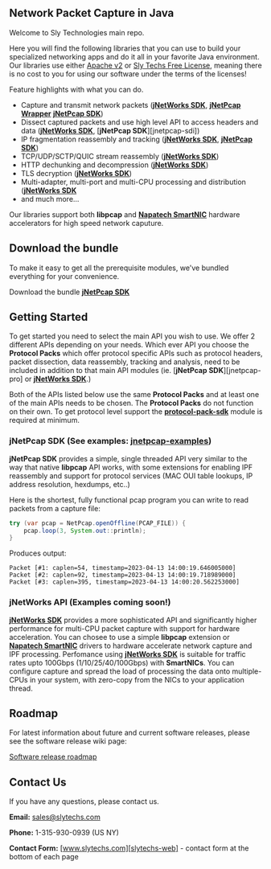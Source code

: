 ## Network Packet Capture in Java
Welcome to Sly Technologies main repo. 

Here you will find the following libraries that you can use to build your specialized networking apps and do it all in your favorite Java environment. Our libraries use either [Apache v2](https://www.apache.org/licenses/LICENSE-2.0) or [Sly Techs Free License](https://www.slytechs.com/licensing), meaning there is no cost to you for using our software under the terms of the licenses!

Feature highlights with what you can do.

- Capture and transmit network packets ([**jNetWorks SDK**][jnetworks], [**jNetPcap Wrapper**](jnetpcap-wrapper) [**jNetPcap SDK**][jnetpcap-sdk])
- Dissect captured packets and use high level API to access headers and data ([**jNetWorks SDK**][jnetworks], [**jNetPcap SDK**][jnetpcap-sdi])
- IP fragmentation reassembly and tracking ([**jNetWorks SDK**][jnetworks], [**jNetPcap SDK**][jnetpcap-sdk])
- TCP/UDP/SCTP/QUIC stream reassembly ([**jNetWorks SDK**][jnetworks])
- HTTP dechunking and decompression ([**jNetWorks SDK**][jnetworks])
- TLS decryption ([**jNetWorks SDK**][jnetworks])
- Multi-adapter, multi-port and multi-CPU processing and distribution ([**jNetWorks SDK**][jnetworks]
- and much more...

Our libraries support both **libpcap** and [**Napatech SmartNIC**][jnetntapi] hardware accelerators for high speed network caputure.

## Download the bundle
To make it easy to get all the prerequisite modules, we've bundled everything for your convenience.

Download the bundle [**jNetPcap SDK**][jnetpcap-sdk-download]

## Getting Started
To get started you need to select the main API you wish to use. We offer 2 different APIs depending on your needs. Which ever API you choose the **Protocol Packs** which offer protocol specific APIs such as protocol headers, packet dissection, data reassembly, tracking and analysis, need to be included in addition to that main API modules (ie. [**jNetPcap SDK**][jnetpcap-pro] or [**jNetWorks SDK**][jnetworks].)

Both of the APIs listed below use the same **Protocol Packs** and at least one of the main APIs needs to be chosen. The **Protocol Packs** do not function on their own. To get protocol level support the [**protocol-pack-sdk**][protocols] module is required at minimum.

### jNetPcap SDK (See examples: [jnetpcap-examples][jnetpcap-examples])
**jNetPcap SDK** provides a simple, single threaded API very similar to the way that native **libpcap** API works, with some extensions for enabling IPF reassembly and support for protocol services (MAC OUI table lookups, IP address resolution, hexdumps, etc..)

Here is the shortest, fully functional pcap program you can write to read packets from a capture file:
```java
try (var pcap = NetPcap.openOffline(PCAP_FILE)) {
	pcap.loop(3, System.out::println);
}
```
Produces output:
```
Packet [#1: caplen=54, timestamp=2023-04-13 14:00:19.646005000]
Packet [#2: caplen=92, timestamp=2023-04-13 14:00:19.718989000]
Packet [#3: caplen=395, timestamp=2023-04-13 14:00:20.562253000]
```

### jNetWorks API (Examples coming soon!)
[**jNetWorks SDK**][jnetworks] provides a more sophisticated API and significantly higher performance for multi-CPU packet capture with support for hardware acceleration. You can chosee to use a simple **libpcap** extension or [**Napatech SmartNIC**][jnetntapi] drivers to hardware accelerate network capture and IPF processing. Perfomance using [**jNetWorks SDK**][jnetworks] is suitable for traffic rates upto 100Gbps (1/10/25/40/100Gbps) with **SmartNICs**. You can configure capture and spread the load of processing the data onto multiple-CPUs in your system, with zero-copy from the NICs to your application thread.

## Roadmap

For latest information about future and current software releases, please see the software release wiki page:

[Software release roadmap][roadmap]

## Contact Us
If you have any questions, please contact us.

**Email:** [sales@slytechs.com][slytechs-email]

**Phone:** 1-315-930-0939 (US NY)

**Contact Form:** [www.slytechs.com][slytechs-web] - contact form at the bottom of each page
<!--
**slytechs-repos/slytechs-repos** is a ✨ _special_ ✨ repository because its `README.md` (this file) appears on your GitHub profile.

Here are some ideas to get you started:

- 🔭 I’m currently working on ...
- 🌱 I’m currently learning ...
- 👯 I’m looking to collaborate on ...
- 🤔 I’m looking for help with ...
- 💬 Ask me about ...
- 📫 How to reach me: ...
- 😄 Pronouns: ...
- ⚡ Fun fact: ...
-->

[slytechs-web]: http://www.slytechs.com
[slytechs-email]: mailto:sales@slytechs.com
[jnetpcap-v2]: https://github.com/slytechs-repos/jnetpcap
[jnetpcap-sdk]: https://github.com/slytechs-repos/jnetpcap-pro
[jnetpcap-sdk-download]: https://github.com/slytechs-repos/slytechs-repos/releases
[jnetpcap-examples]: https://github.com/slytechs-repos/jnetpcap-examples
[jnetworks]: http://slytechs.com/jnetworks
[jnetntapi]: https://www.slytechs.com/jnetntapi
[protocols]: https://github.com/slytechs-repos/core-protocols
[roadmap]: https://github.com/slytechs-repos/slytechs-repos/wiki/2.-Software-Release-Schedule
